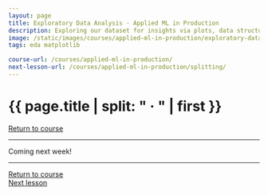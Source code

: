 ```yaml
---
layout: page
title: Exploratory Data Analysis · Applied ML in Production
description: Exploring our dataset for insights via plots, data structures, etc.
image: /static/images/courses/applied-ml-in-production/exploratory-data-analysis.png
tags: eda matplotlib

course-url: /courses/applied-ml-in-production/
next-lesson-url: /courses/applied-ml-in-production/splitting/
---
```


<!-- Header -->
<div class="row">
  <div class="col-md-8 col-6 mr-auto">
    <h1 class="page-title">{{ page.title | split: " · " | first }}</h1>
  </div>
  <div class="col-md-4 col-6">
    <div class="btn-group float-right mb-0" role="group">
      <a href="{{ page.course-url }}" class="btn btn-sm btn-outline-secondary"><i
          class="fas fa-sm fa-arrow-left mr-1"></i>Return to course</a>
    </div>
  </div>
</div>
<hr class="mt-0">

Coming next week!

<!-- Footer -->
<hr>
<div class="row mb-4">
  <div class="col-6 mr-auto">
    <a href="{{ page.course-url }}" class="btn btn-sm btn-outline-secondary"><i class="fas fa-sm fa-arrow-left mr-1"></i>Return to course</a>
  </div>
  <div class="col-6">
    <div class="float-right">
      <a href="{{ page.next-lesson-url }}" class="btn btn-sm btn-outline-secondary"><i class="fas fa-sm fa-arrow-right mr-1"></i>Next lesson</a>
    </div>
  </div>
</div>